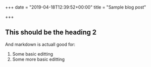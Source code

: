 +++
date = "2019-04-18T12:39:52+00:00"
title = "Sample blog post"

+++
## This should be the heading 2

And markdown is actuall good for:

1. Some basic editting
2. Some more basic editting
